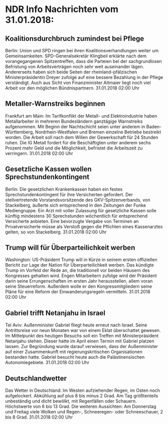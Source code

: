 # NDR Info Nachrichten vom 31.01.2018:


## Koalitionsdurchbruch zumindest bei Pflege
Berlin: Union und SPD ringen bei ihren Koalitionsverhandlungen weiter um Gemeinsamkeiten. SPD-Generalsekretär Klingbeil erklärte nach dem vorangegangenen Spitzentreffen, dass die Parteien bei der sachgrundlosen Befristung von Arbeitsverträgen noch sehr weit auseinander lägen. Andererseits haben sich beide Seiten der rheinland-pfälzischen Ministerpräsidentin Dreyer zufolge auf eine bessere Bezahlung in der Pflege verständigt. Auch aus Sicht von Finanzminister Altmaier liegt noch viel Arbeit vor den möglichen Bündnispartnern. 31.01.2018 02:00 Uhr 

## Metaller-Warnstreiks beginnen
Frankfurt am Main: Im Tarifkonflikt der Metall- und Elektroindustrie haben Metallarbeiter in mehreren Bundesländern ganztägige Warnstreiks aufgenommen. Mit Beginn der Nachtschicht seien unter anderem in Baden-Württemberg, Nordrhein-Westfalen und Bremen einzelne Betriebe bestreikt worden. Die Arbeit soll nach dem Willen der Gewerkschaft für 24 Stunden ruhen. Die IG Metall fordert für die Beschäftigten unter anderem sechs Prozent mehr Geld und die Möglichkeit, befristet die Arbeitszeit zu verringern. 31.01.2018 02:00 Uhr 

## Gesetzliche Kassen wollen Sprechstundenkontingent
Berlin: Die gesetzlichen Krankenkassen haben ein festes Sprechstundenkontingent für ihre Versicherten gefordert. Der stellvertretende Vorstandsvorsitzende des GKV-Spitzenverbands, von Stackelberg, äußerte sich entsprechend in den Zeitungen der Funke Mediengruppe. Ein Arzt mit voller Zulassung für gesetzliche Kassen solle künftig mindestens 30 Sprechstunden wöchentlich für entsprechend Versicherte anbieten. Eine bevorzugte Vergabe von Terminen an Privatversicherte müsse als Verstoß gegen die Pflichten eines Kassenarztes gelten, so von Stackelberg. 31.01.2018 02:00 Uhr 

## Trump will für Überparteilichkeit werben
Washington: US-Präsident Trump will in Kürze in seinem ersten offiziellen Bericht zur Lage der Nation für Überparteilichkeit werben. Das kündigte Trump im Vorfeld der Rede an, die traditionell vor beiden Häusern des Kongresses gehalten wird. Engen Mitarbeitern zufolge wird der Präsident darin seine Errungenschaften im ersten Jahr herausstellen, allem voran seine Steuerreform. Außerdem wolle er den Kongressmitgliedern seine Pläne für eine Reform der Einwanderungsregeln vermitteln. 31.01.2018 02:00 Uhr 

## Gabriel trifft Netanjahu in Israel
Tel Aviv: Außenminister Gabriel fliegt heute erneut nach Israel. Seine Antrittsreise vor neun Monaten war von einem Eklat überschattet gewesen. Im Mittelpunkt des heutigen Besuchs soll ein Treffen mit Ministerpräsident Netanjahu stehen. Dieser hatte im April einen Termin mit Gabriel platzen lassen. Zur Begründung wurde darauf verwiesen, dass der Außenminister auf einer Zusammenkunft mit regierungskritischen Organisationen bestanden hatte. Gabriel besucht heute auch die Palästinensischen Autonomiegebiete. 31.01.2018 02:00 Uhr 

## Deutschlandwetter
Das Wetter in Deutschland: Im Westen aufziehender Regen, im Osten noch aufgelockert. Abkühlung auf  plus 8 bis  minus 2 Grad. Am Tag größtenteils unbeständig und dicht bewölkt, mit Regenfällen oder Schauern. Höchstwerte von 6 bis 13 Grad. Die weiteren Aussichten: Am Donnerstag und Freitag viele Wolken und Regen-, Schneeregen- oder Schneeschauer, 2 bis 8 Grad. 31.01.2018 02:00 Uhr 
